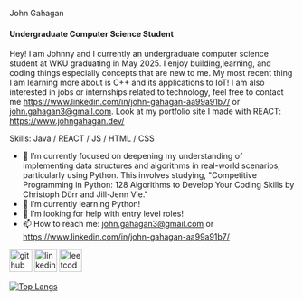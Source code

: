 John Gahagan
#### Undergraduate Computer Science Student


Hey! I am Johnny and I currently an undergraduate computer science student at WKU graduating in May 2025. I enjoy building,learning, and coding things especially concepts that are new to me. My most recent thing I am learning more about is C++ and its applications to IoT! I am also interested in jobs or internships related to technology, feel free to contact me https://www.linkedin.com/in/john-gahagan-aa99a91b7/ or john.gahagan3@gmail.com. Look at my portfolio site I made with REACT: https://www.johngahagan.dev/

Skills: Java / REACT / JS / HTML / CSS

- 🔭 I’m currently focused on deepening my understanding of implementing data structures and algorithms in real-world scenarios, particularly using Python. This involves studying, "Competitive Programming in Python: 128 Algorithms to Develop Your Coding Skills by Christoph Dürr and Jill-Jenn Vie."
- 🌱 I’m currently learning Python!
- 🤔 I’m looking for help with entry level roles! 
- 📫 How to reach me: john.gahagan3@gmail.com or https://www.linkedin.com/in/john-gahagan-aa99a91b7/ 


[<img src='https://cdn.jsdelivr.net/npm/simple-icons@3.0.1/icons/github.svg' alt='github' height='40'>](https://github.com/SaviorFs)  [<img src='https://cdn.jsdelivr.net/npm/simple-icons@3.0.1/icons/linkedin.svg' alt='linkedin' height='40'>](https://www.linkedin.com/in/john-gahagan-aa99a91b7/)  [<img src='https://cdn.jsdelivr.net/npm/simple-icons@3.0.1/icons/leetcode.svg' alt='leetcode' height='40'>](https://leetcode.com/u/JohnGahagan/)  

[![Top Langs](https://github-readme-stats.vercel.app/api/top-langs/?username=SaviorFs)](https://github.com/anuraghazra/github-readme-stats)

